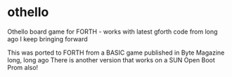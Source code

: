 # othello
Othello board game for FORTH - works with latest gforth 
code from long ago I keep bringing forward

This was ported to FORTH from a BASIC game published in Byte Magazine long, long ago
There is another version that works on a SUN Open Boot Prom also!

